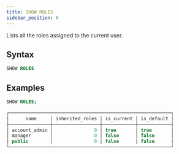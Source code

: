 ```yaml
---
title: SHOW ROLES
sidebar_position: 6
---
```


Lists all the roles assigned to the current user.

## Syntax

```sql
SHOW ROLES
```
## Examples

```sql
SHOW ROLES;

┌───────────────────────────────────────────────────────────┐
│      name     │ inherited_roles │ is_current │ is_default │
├───────────────┼─────────────────┼────────────┼────────────┤
│ account_admin │               0 │ true       │ true       │
│ manager       │               0 │ false      │ false      │
│ public        │               0 │ false      │ false      │
└───────────────────────────────────────────────────────────┘
```